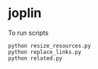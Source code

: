 # joplin

To run scripts
```
python resize_resources.py 
python replace_links.py
python related.py 
```

